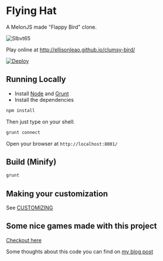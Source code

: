 # Flying Hat

A MelonJS made "Flappy Bird" clone.

![Slbvt65](http://i.imgur.com/Slbvt65.png)

Play online at <http://ellisonleao.github.io/clumsy-bird/>

[![Deploy](https://www.herokucdn.com/deploy/button.png)](https://heroku.com/deploy?template=https://github.com/ellisonleao/clumsy-bird/tree/gh-pages)

## Running Locally

- Install [Node](http://nodejs.org/download/) and [Grunt](http://gruntjs.com/)
- Install the dependencies

```bash
npm install
```

Then just type on your shell:

```bash
grunt connect
```

Open your browser at `http://localhost:8001/`

## Build (Minify)

```bash
grunt
```

## Making your customization

See [CUSTOMIZING](https://github.com/ellisonleao/clumsy-bird/blob/master/CUSTOMIZING.md)

## Some nice games made with this project

[Checkout here](https://github.com/ellisonleao/clumsy-bird/wiki/Games-using-clumsy-bird-code)

Some thoughts about this code you can find on [my blog post](https://medium.com/@ellisonleao/clumsy-bird-an-open-source-flappy-bird-clone-cf615724730f)
